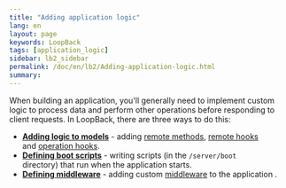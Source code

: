 ```yaml
---
title: "Adding application logic"
lang: en
layout: page
keywords: LoopBack
tags: [application_logic]
sidebar: lb2_sidebar
permalink: /doc/en/lb2/Adding-application-logic.html
summary:
---
```


When building an application, you'll generally need to implement custom logic to process data and perform other operations before responding to client requests.
In LoopBack, there are three ways to do this:

* **[Adding logic to models](/doc/{{page.lang}}/lb2/Adding-logic-to-models.html)** - adding [remote methods](/doc/{{page.lang}}/lb2/Remote-methods.html), [remote hooks](/doc/{{page.lang}}/lb2/Remote-hooks.html) and [operation hooks](/doc/{{page.lang}}/lb2/Operation-hooks.html).
* **[Defining boot scripts](/doc/{{page.lang}}/lb2/Defining-boot-scripts.html)** - writing scripts (in the `/server/boot` directory) that run when the application starts.
* **[Defining middleware](/doc/{{page.lang}}/lb2/Defining-middleware.html)** - adding custom [middleware](http://expressjs.com/api.html#middleware) to the application .
